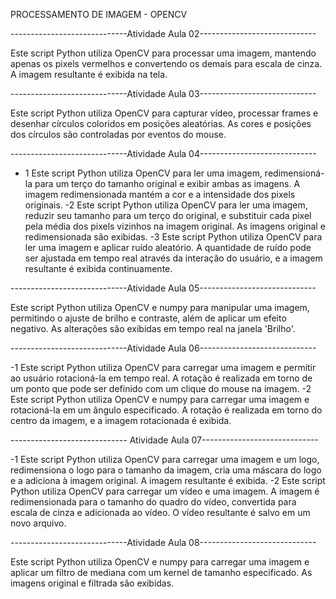 PROCESSAMENTO DE IMAGEM - OPENCV

-----------------------------Atividade Aula 02-----------------------------
  
Este script Python utiliza OpenCV para processar uma imagem, mantendo apenas os pixels vermelhos e convertendo os demais para escala de cinza. A imagem resultante é exibida na tela.

-----------------------------Atividade Aula 03-----------------------------
  
Este script Python utiliza OpenCV para capturar vídeo, processar frames e desenhar círculos coloridos em posições aleatórias. As cores e posições dos círculos são controladas por eventos do mouse.

-----------------------------Atividade Aula 04-----------------------------
- 1
Este script Python utiliza OpenCV para ler uma imagem, redimensioná-la para um terço do tamanho original e exibir ambas as imagens. A imagem redimensionada mantém a cor e a intensidade dos pixels originais.
-2
Este script Python utiliza OpenCV para ler uma imagem, reduzir seu tamanho para um terço do original, e substituir cada pixel pela média dos pixels vizinhos na imagem original. As imagens original e redimensionada são exibidas.
-3
Este script Python utiliza OpenCV para ler uma imagem e aplicar ruído aleatório. A quantidade de ruído pode ser ajustada em tempo real através da interação do usuário, e a imagem resultante é exibida continuamente.

-----------------------------Atividade Aula 05-----------------------------
  
Este script Python utiliza OpenCV e numpy para manipular uma imagem, permitindo o ajuste de brilho e contraste, além de aplicar um efeito negativo. As alterações são exibidas em tempo real na janela 'Brilho'.

-----------------------------Atividade Aula 06-----------------------------
  
-1
Este script Python utiliza OpenCV para carregar uma imagem e permitir ao usuário rotacioná-la em tempo real. A rotação é realizada em torno de um ponto que pode ser definido com um clique do mouse na imagem.
-2
Este script Python utiliza OpenCV e numpy para carregar uma imagem e rotacioná-la em um ângulo especificado. A rotação é realizada em torno do centro da imagem, e a imagem rotacionada é exibida.

----------------------------- Atividade Aula 07-----------------------------
  
-1
Este script Python utiliza OpenCV para carregar uma imagem e um logo, redimensiona o logo para o tamanho da imagem, cria uma máscara do logo e a adiciona à imagem original. A imagem resultante é exibida.
-2
Este script Python utiliza OpenCV para carregar um vídeo e uma imagem. A imagem é redimensionada para o tamanho do quadro do vídeo, convertida para escala de cinza e adicionada ao vídeo. O vídeo resultante é salvo em um novo arquivo.

-----------------------------Atividade Aula 08-----------------------------

Este script Python utiliza OpenCV e numpy para carregar uma imagem e aplicar um filtro de mediana com um kernel de tamanho especificado. As imagens original e filtrada são exibidas.
